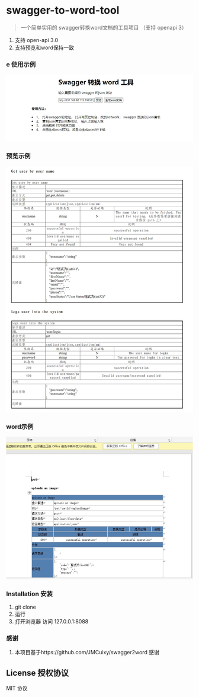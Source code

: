 # swagger-to-word-tool

> 一个简单实用的 swagger转换word文档的工具项目 （支持 openapi 3）

1. 支持 open-api 3.0
2. 支持预览和word保持一致

### e 使用示例 


![image](https://github.com/LanjianNUll/swagger-to-word-tool/blob/main/使用示例.png)


###  预览示例

![image](https://github.com/LanjianNUll/swagger-to-word-tool/blob/main/预览示例.png)


###  word示例

![image](https://github.com/LanjianNUll/swagger-to-word-tool/blob/main/word示例.png)



### Installation 安装

1. git clone 
2. 运行
3. 打开浏览器 访问 127.0.0.1:8088


### 感谢

1. 本项目基于https://github.com/JMCuixy/swagger2word 感谢


## License 授权协议

 MIT 协议